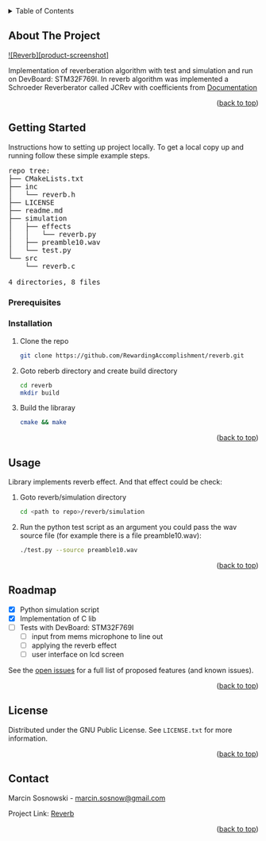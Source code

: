 <!-- TABLE OF CONTENTS -->
<details>
  <summary>Table of Contents</summary>
  <ol>
    <li>
      <a href="#getting-started">Getting Started</a>
      <ul>
        <li><a href="#prerequisites">Prerequisites</a></li>
        <li><a href="#installation">Installation</a></li>
      </ul>
    </li>
    <li><a href="#usage">Usage</a></li>
    <li><a href="#roadmap">Roadmap</a></li>
    <li><a href="#license">License</a></li>
    <li><a href="#contact">Contact</a></li>
  </ol>
</details>


<!-- ABOUT THE PROJECT -->
## About The Project

[![Reverb][product-screenshot]](https://avatars.githubusercontent.com/u/38396659?v=4)

Implementation of reverberation algorithm with test and simulation and run on DevBoard: STM32F769I.
In reverb algorithm was implemented a Schroeder Reverberator called JCRev with coefficients from [Documentation](https://ccrma.stanford.edu/~jos/Reverb/Reverb.pdf)

<p align="right">(<a href="#readme-top">back to top</a>)</p>

<!-- GETTING STARTED -->
## Getting Started

Instructions how to setting up project locally.
To get a local copy up and running follow these simple example steps.

<pre>repo tree:
├── CMakeLists.txt
├── inc
│   └── reverb.h
├── LICENSE
├── readme.md
├── simulation
│   ├── effects
│   │   └── reverb.py
│   ├── preamble10.wav
│   └── test.py
└── src
    └── reverb.c

4 directories, 8 files
</pre>

### Prerequisites

<!-- This is an example of how to list things you need to use the software and how to install them.
* npm
  ```sh
  npm install npm@latest -g
  ``` -->

### Installation

1. Clone the repo
   ```sh
   git clone https://github.com/RewardingAccomplishment/reverb.git
   ```
2. Goto reberb directory and create build directory
   ```sh
   cd reverb
   mkdir build
   ```
3. Build the libraray
   ```sh
   cmake && make
   ```

<p align="right">(<a href="#readme-top">back to top</a>)</p>



<!-- USAGE EXAMPLES -->
## Usage

Library implements reverb effect. And that effect could be check:
1. Goto reverb/simulation directory
    ```sh
   cd <path to repo>/reverb/simulation
   ```
2. Run the python test script as an argument you could pass the wav source file (for example there is a file preamble10.wav):
   ```sh
   ./test.py --source preamble10.wav 
   ```

<p align="right">(<a href="#readme-top">back to top</a>)</p>



<!-- ROADMAP -->
## Roadmap

- [x] Python simulation script
- [x] Implementation of C lib
- [ ] Tests with DevBoard: STM32F769I
    - [ ] input from mems microphone to line out
    - [ ] applying the reverb effect
    - [ ] user interface on lcd screen

See the [open issues](https://github.com/RewardingAccomplishment/reverb/issues) for a full list of proposed features (and known issues).

<p align="right">(<a href="#readme-top">back to top</a>)</p>

<!-- LICENSE -->
## License

Distributed under the GNU Public License. See `LICENSE.txt` for more information.

<p align="right">(<a href="#readme-top">back to top</a>)</p>

<!-- CONTACT -->
## Contact

Marcin Sosnowski - marcin.sosnow@gmail.com

Project Link: [Reverb](https://github.com/RewardingAccomplishment/reverb)

<p align="right">(<a href="#readme-top">back to top</a>)</p>